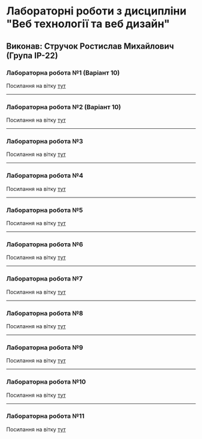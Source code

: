 # Лабораторні роботи з дисципліни "Веб технології та веб дизайн"

## Виконав: Стручок Ростислав Михайлович (Група ІР-22)

### Лабораторна робота №1 (Варіант 10)
Посилання на вітку [тут](https://github.com/drost70/web_lab/tree/lab1)

***
### Лабораторна робота №2 (Варіант 10)
Посилання на вітку [тут](https://github.com/drost70/web_lab/tree/lab2)

***
### Лабораторна робота №3
Посилання на вітку [тут](https://github.com/drost70/web_lab/tree/lab3)

***
### Лабораторна робота №4
Посилання на вітку [тут](https://github.com/drost70/web_lab/tree/lab4)

***
### Лабораторна робота №5 
Посилання на вітку [тут](https://github.com/drost70/web_lab/tree/lab5)

***
### Лабораторна робота №6
Посилання на вітку [тут](https://github.com/drost70/web_lab/tree/lab6)

***
### Лабораторна робота №7
Посилання на вітку [тут](https://github.com/drost70/web_lab/tree/lab7)

***
### Лабораторна робота №8
Посилання на вітку [тут](https://github.com/drost70/web_lab/tree/lab8)

***
### Лабораторна робота №9
Посилання на вітку [тут](https://github.com/drost70/web_lab/tree/lab9)

***
### Лабораторна робота №10
Посилання на вітку [тут](https://github.com/drost70/web_lab/tree/lab10)

***
### Лабораторна робота №11
Посилання на вітку [тут](https://github.com/drost70/web_lab/tree/lab11)
